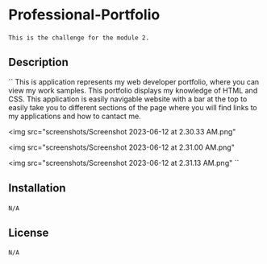 # Professional-Portfolio

``
 This is the challenge for the module 2.
``

## Description 

``
This is application represents my web developer portfolio, where you can view  my 
work samples. This portfolio displays my knowledge of HTML and CSS. 
This application is easily navigable website with a bar at the top to easily take you to different sections of the page
where you will find links to my applications and how to cantact me.

<img src="screenshots/Screenshot 2023-06-12 at 2.30.33 AM.png"

<img src="screenshots/Screenshot 2023-06-12 at 2.31.00 AM.png"

<img src="screenshots/Screenshot 2023-06-12 at 2.31.13 AM.png"
``

## Installation

``
N/A
``

## License

``
N/A
``
